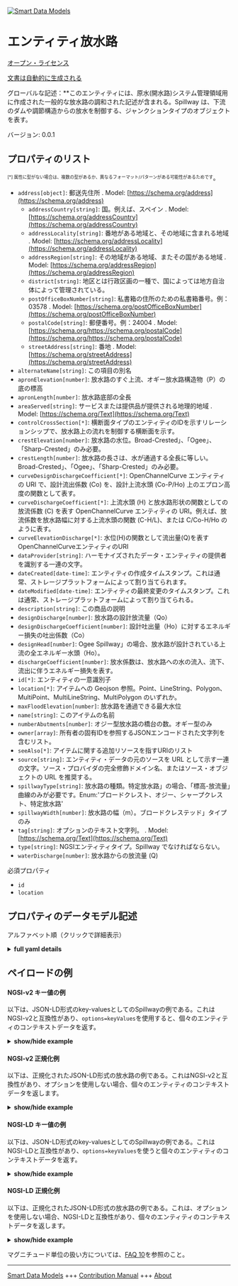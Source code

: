 <!-- 10-Header -->    
[![Smart Data Models](https://smartdatamodels.org/wp-content/uploads/2022/01/SmartDataModels_logo.png "Logo")](https://smartdatamodels.org)    
エンティティ放水路    
=========<!-- /10-Header -->    
<!-- 15-License -->    
[オープン・ライセンス](https://github.com/smart-data-models//dataModel.OpenChannelManagement/blob/master/Spillway/LICENSE.md)    
[文書は自動的に生成される](https://docs.google.com/presentation/d/e/2PACX-1vTs-Ng5dIAwkg91oTTUdt8ua7woBXhPnwavZ0FxgR8BsAI_Ek3C5q97Nd94HS8KhP-r_quD4H0fgyt3/pub?start=false&loop=false&delayms=3000#slide=id.gb715ace035_0_60)    
<!-- /15-License -->    
<!-- 20-Description -->    
グローバルな記述：**このエンティティには、原水(開水路)システム管理領域用に作成された一般的な放水路の調和された記述が含まれる。Spillway は、下流のダムや調節構造からの放水を制御する、ジャンクションタイプのオブジェクトを表す。    
バージョン: 0.0.1    
<!-- /20-Description -->    
<!-- 30-PropertiesList -->    
## プロパティのリスト    
<sup><sub>[*] 属性に型がない場合は、複数の型があるか、異なるフォーマット/パターンがある可能性があるためです</sub></sup>。    
- `address[object]`: 郵送先住所  . Model: [https://schema.org/address](https://schema.org/address)	- `addressCountry[string]`: 国。例えば、スペイン  . Model: [https://schema.org/addressCountry](https://schema.org/addressCountry)    
	- `addressLocality[string]`: 番地がある地域と、その地域に含まれる地域  . Model: [https://schema.org/addressLocality](https://schema.org/addressLocality)    
	- `addressRegion[string]`: その地域がある地域、またその国がある地域  . Model: [https://schema.org/addressRegion](https://schema.org/addressRegion)    
	- `district[string]`: 地区とは行政区画の一種で、国によっては地方自治体によって管理されている。      
	- `postOfficeBoxNumber[string]`: 私書箱の住所のための私書箱番号。例：03578  . Model: [https://schema.org/postOfficeBoxNumber](https://schema.org/postOfficeBoxNumber)    
	- `postalCode[string]`: 郵便番号。例：24004  . Model: [https://schema.org/https://schema.org/postalCode](https://schema.org/https://schema.org/postalCode)    
	- `streetAddress[string]`: 番地  . Model: [https://schema.org/streetAddress](https://schema.org/streetAddress)    
- `alternateName[string]`: この項目の別名  - `apronElevation[number]`: 放水路のすぐ上流、オギー放水路構造物（P）の底の標高  - `apronLength[number]`: 放水路底部の全長  - `areaServed[string]`: サービスまたは提供品が提供される地理的地域  . Model: [https://schema.org/Text](https://schema.org/Text)- `controlCrossSection[*]`: 横断面タイプのエンティティのIDを示すリレーションシップで、放水路上の流れを制御する横断面を示す。  - `crestElevation[number]`: 放水路の水位。Broad-Crested」、「Ogee」、「Sharp-Crested」のみ必要。  - `crestLength[number]`: 放水路の長さは、水が通過する全長に等しい。Broad-Crested」、「Ogee」、「Sharp-Crested」のみ必要。  - `curveDesignDischargeCoefficient[*]`: OpenChannelCurve エンティティの URI で、設計流出係数 (Co) を、設計上流水頭 (Co-P/Ho) 上のエプロン高度の関数として表す。  - `curveDischargeCoefficient[*]`: 上流水頭 (H) と放水路形状の関数としての放流係数 (C) を表す OpenChannelCurve エンティティの URI。例えば、放流係数を放水路幅に対する上流水頭の関数 (C-H/L)、または C/Co-H/Ho のように表す。  - `curveElevationDischarge[*]`: 水位(H)の関数として流出量(Q)を表すOpenChannelCurveエンティティのURI  - `dataProvider[string]`: ハーモナイズされたデータ・エンティティの提供者を識別する一連の文字。  - `dateCreated[date-time]`: エンティティの作成タイムスタンプ。これは通常、ストレージプラットフォームによって割り当てられます。  - `dateModified[date-time]`: エンティティの最終変更のタイムスタンプ。これは通常、ストレージプラットフォームによって割り当てられる。  - `description[string]`: この商品の説明  - `designDischarge[number]`: 放水路の設計放流量（Qo）  - `designDischargeCoefficient[number]`: 設計吐出量（Ho）に対するエネルギー損失の吐出係数（Co）  - `designHead[number]`: Ogee Spillway」の場合、放水路が設計されている上流の全エネルギー水頭（Ho）。  - `dischargeCoefficient[number]`: 放水係数は、放水路への水の流入、流下、流出に伴うエネルギー損失を表す。  - `id[*]`: エンティティの一意識別子  - `location[*]`: アイテムへの Geojson 参照。Point、LineString、Polygon、MultiPoint、MultiLineString、MultiPolygon のいずれか。  - `maxFloodElevation[number]`: 放水路を通過できる最大水位  - `name[string]`: このアイテムの名前  - `numberAbutments[number]`: オジー型放水路の橋台の数。オギー型のみ  - `owner[array]`: 所有者の固有IDを参照するJSONエンコードされた文字列を含むリスト。  - `seeAlso[*]`: アイテムに関する追加リソースを指すURIのリスト  - `source[string]`: エンティティ・データの元のソースを URL として示す一連の文字。ソース・プロバイダの完全修飾ドメイン名、またはソース・オブジェクトの URL を推奨する。  - `spillwayType[string]`: 放水路の種類。特定放水路」の場合、「標高-放流量」曲線のみが必要です。Enum:'ブロードクレスト、オジー、シャープクレスト、特定放水路'  - `spillwayWidth[number]`: 放水路の幅（m）。ブロードクレステッド」タイプのみ  - `tag[string]`: オプションのテキスト文字列。  . Model: [https://schema.org/Text](https://schema.org/Text)- `type[string]`: NGSIエンティティタイプ。Spillway でなければならない。  - `waterDischarge[number]`: 放水路からの放流量 (Q)  <!-- /30-PropertiesList -->    
<!-- 35-RequiredProperties -->    
必須プロパティ    
- `id`  - `location`  <!-- /35-RequiredProperties -->    
<!-- 40-RequiredProperties -->    
<!-- /40-RequiredProperties -->    
<!-- 50-DataModelHeader -->    
## プロパティのデータモデル記述    
アルファベット順（クリックで詳細表示）    
<!-- /50-DataModelHeader -->    
<!-- 60-ModelYaml -->    
<details><summary><strong>full yaml details</strong></summary>      
```yaml    
Spillway:      
  description: 'This entity contains a harmonised description for a generic Spillway made for Raw-Water (Open Channels) System Management domain. Spillway represents a junction-type object, controlling the release of water from a dam or regulation structure downstream.'      
  properties:      
    address:      
      description: The mailing address      
      properties:      
        addressCountry:      
          description: 'The country. For example, Spain'      
          type: string      
          x-ngsi:      
            model: https://schema.org/addressCountry      
            type: Property      
        addressLocality:      
          description: 'The locality in which the street address is, and which is in the region'      
          type: string      
          x-ngsi:      
            model: https://schema.org/addressLocality      
            type: Property      
        addressRegion:      
          description: 'The region in which the locality is, and which is in the country'      
          type: string      
          x-ngsi:      
            model: https://schema.org/addressRegion      
            type: Property      
        district:      
          description: 'A district is a type of administrative division that, in some countries, is managed by the local government'      
          type: string      
          x-ngsi:      
            type: Property      
        postOfficeBoxNumber:      
          description: 'The post office box number for PO box addresses. For example, 03578'      
          type: string      
          x-ngsi:      
            model: https://schema.org/postOfficeBoxNumber      
            type: Property      
        postalCode:      
          description: 'The postal code. For example, 24004'      
          type: string      
          x-ngsi:      
            model: https://schema.org/https://schema.org/postalCode      
            type: Property      
        streetAddress:      
          description: The street address      
          type: string      
          x-ngsi:      
            model: https://schema.org/streetAddress      
            type: Property      
        streetNr:      
          description: Number identifying a specific property on a public street      
          type: string      
          x-ngsi:      
            type: Property      
      type: object      
      x-ngsi:      
        model: https://schema.org/address      
        type: Property      
    alternateName:      
      description: An alternative name for this item      
      type: string      
      x-ngsi:      
        type: Property      
    apronElevation:      
      description: 'The elevation at the bottom of the ogee spillway structure (P), just upstream of the spillway'      
      minimum: 0      
      type: number      
      x-ngsi:      
        type: Property      
    apronLength:      
      description: The total length of the spillway bottom      
      minimum: 0      
      type: number      
      x-ngsi:      
        type: Property      
        units: meters      
    areaServed:      
      description: The geographic area where a service or offered item is provided      
      type: string      
      x-ngsi:      
        model: https://schema.org/Text      
        type: Property      
    controlCrossSection:      
      anyOf:      
        - description: Identifier format of any NGSI entity      
          maxLength: 256      
          minLength: 1      
          pattern: ^[\w\-\.\{\}\$\+\*\[\]`|~^@!,:\\]+$      
          type: string      
          x-ngsi:      
            type: Property      
        - description: Identifier format of any NGSI entity      
          format: uri      
          type: string      
          x-ngsi:      
            type: Property      
      description: 'A relationship indicating the ID of an entity of type Cross Section, indicating the cross section that controls the flow over the Spillway'      
      x-ngsi:      
        type: Relationship      
    crestElevation:      
      description: 'The crest elevation of the Spillway. Required only for ''Broad-Crested'', ''Ogee'' and ''Sharp-Crested'''      
      minimum: 0      
      type: number      
      x-ngsi:      
        type: Property      
        units: meters      
    crestLength:      
      description: 'The length of the Spillway equals to the total length through which water passes. Required only for ''Broad-Crested'', ''Ogee'' and ''Sharp-Crested'''      
      minimum: 0      
      type: number      
      x-ngsi:      
        type: Property      
        units: meters      
    curveDesignDischargeCoefficient:      
      anyOf:      
        - description: Identifier format of any NGSI entity      
          maxLength: 256      
          minLength: 1      
          pattern: ^[\w\-\.\{\}\$\+\*\[\]`|~^@!,:\\]+$      
          type: string      
          x-ngsi:      
            type: Property      
        - description: Identifier format of any NGSI entity      
          format: uri      
          type: string      
          x-ngsi:      
            type: Property      
      description: The URI of an OpenChannelCurve entity that represents the design discharge coefficient (Co) as a function of apron Elevation over design upstream head (Co-P/Ho)      
      x-ngsi:      
        type: Relationship      
    curveDischargeCoefficient:      
      anyOf:      
        - description: Identifier format of any NGSI entity      
          maxLength: 256      
          minLength: 1      
          pattern: ^[\w\-\.\{\}\$\+\*\[\]`|~^@!,:\\]+$      
          type: string      
          x-ngsi:      
            type: Property      
        - description: Identifier format of any NGSI entity      
          format: uri      
          type: string      
          x-ngsi:      
            type: Property      
      description: 'The URI of an OpenChannelCurve entity that represents the discharge coefficient (C) as a function of upstream head (H) and spillway geometry. For instance, discharge coefficient as a function of upstream head over spillway width (C-H/L), or C/Co-H/Ho'      
      x-ngsi:      
        type: Relationship      
    curveElevationDischarge:      
      anyOf:      
        - description: Identifier format of any NGSI entity      
          maxLength: 256      
          minLength: 1      
          pattern: ^[\w\-\.\{\}\$\+\*\[\]`|~^@!,:\\]+$      
          type: string      
          x-ngsi:      
            type: Property      
        - description: Identifier format of any NGSI entity      
          format: uri      
          type: string      
          x-ngsi:      
            type: Property      
      description: The URI of an OpenChannelCurve entity that represents discharge (Q) as a function of water elevation (H)      
      x-ngsi:      
        type: Relationship      
    dataProvider:      
      description: A sequence of characters identifying the provider of the harmonised data entity      
      type: string      
      x-ngsi:      
        type: Property      
    dateCreated:      
      description: Entity creation timestamp. This will usually be allocated by the storage platform      
      format: date-time      
      type: string      
      x-ngsi:      
        type: Property      
    dateModified:      
      description: Timestamp of the last modification of the entity. This will usually be allocated by the storage platform      
      format: date-time      
      type: string      
      x-ngsi:      
        type: Property      
    description:      
      description: A description of this item      
      type: string      
      x-ngsi:      
        type: Property      
    designDischarge:      
      description: The design discharge (Qo) of the Spillway      
      minimum: 0      
      type: number      
      x-ngsi:      
        type: Property      
        units: ' m^3/s'      
    designDischargeCoefficient:      
      description: The discharge coefficient (Co) for energy losses for the design discharge (Ho)      
      minimum: 0      
      type: number      
      x-ngsi:      
        type: Property      
    designHead:      
      description: The total upstream energy head for which the spillway is designed (Ho) for 'Ogee Spillway'      
      minimum: 0      
      type: number      
      x-ngsi:      
        type: Property      
        units: meters      
    dischargeCoefficient:      
      description: 'The discharge coefficient for energy losses as water enters, flows and exits the spillway'      
      minimum: 0      
      type: number      
      x-ngsi:      
        type: Property      
        units: m^0.5/s      
    id:      
      anyOf:      
        - description: Identifier format of any NGSI entity      
          maxLength: 256      
          minLength: 1      
          pattern: ^[\w\-\.\{\}\$\+\*\[\]`|~^@!,:\\]+$      
          type: string      
          x-ngsi:      
            type: Property      
        - description: Identifier format of any NGSI entity      
          format: uri      
          type: string      
          x-ngsi:      
            type: Property      
      description: Unique identifier of the entity      
      x-ngsi:      
        type: Property      
    location:      
      description: 'Geojson reference to the item. It can be Point, LineString, Polygon, MultiPoint, MultiLineString or MultiPolygon'      
      oneOf:      
        - description: Geojson reference to the item. Point      
          properties:      
            bbox:      
              items:      
                type: number      
              minItems: 4      
              type: array      
            coordinates:      
              items:      
                type: number      
              minItems: 2      
              type: array      
            type:      
              enum:      
                - Point      
              type: string      
          required:      
            - type      
            - coordinates      
          title: GeoJSON Point      
          type: object      
          x-ngsi:      
            type: GeoProperty      
        - description: Geojson reference to the item. LineString      
          properties:      
            bbox:      
              items:      
                type: number      
              minItems: 4      
              type: array      
            coordinates:      
              items:      
                items:      
                  type: number      
                minItems: 2      
                type: array      
              minItems: 2      
              type: array      
            type:      
              enum:      
                - LineString      
              type: string      
          required:      
            - type      
            - coordinates      
          title: GeoJSON LineString      
          type: object      
          x-ngsi:      
            type: GeoProperty      
        - description: Geojson reference to the item. Polygon      
          properties:      
            bbox:      
              items:      
                type: number      
              minItems: 4      
              type: array      
            coordinates:      
              items:      
                items:      
                  items:      
                    type: number      
                  minItems: 2      
                  type: array      
                minItems: 4      
                type: array      
              type: array      
            type:      
              enum:      
                - Polygon      
              type: string      
          required:      
            - type      
            - coordinates      
          title: GeoJSON Polygon      
          type: object      
          x-ngsi:      
            type: GeoProperty      
        - description: Geojson reference to the item. MultiPoint      
          properties:      
            bbox:      
              items:      
                type: number      
              minItems: 4      
              type: array      
            coordinates:      
              items:      
                items:      
                  type: number      
                minItems: 2      
                type: array      
              type: array      
            type:      
              enum:      
                - MultiPoint      
              type: string      
          required:      
            - type      
            - coordinates      
          title: GeoJSON MultiPoint      
          type: object      
          x-ngsi:      
            type: GeoProperty      
        - description: Geojson reference to the item. MultiLineString      
          properties:      
            bbox:      
              items:      
                type: number      
              minItems: 4      
              type: array      
            coordinates:      
              items:      
                items:      
                  items:      
                    type: number      
                  minItems: 2      
                  type: array      
                minItems: 2      
                type: array      
              type: array      
            type:      
              enum:      
                - MultiLineString      
              type: string      
          required:      
            - type      
            - coordinates      
          title: GeoJSON MultiLineString      
          type: object      
          x-ngsi:      
            type: GeoProperty      
        - description: Geojson reference to the item. MultiLineString      
          properties:      
            bbox:      
              items:      
                type: number      
              minItems: 4      
              type: array      
            coordinates:      
              items:      
                items:      
                  items:      
                    items:      
                      type: number      
                    minItems: 2      
                    type: array      
                  minItems: 4      
                  type: array      
                type: array      
              type: array      
            type:      
              enum:      
                - MultiPolygon      
              type: string      
          required:      
            - type      
            - coordinates      
          title: GeoJSON MultiPolygon      
          type: object      
          x-ngsi:      
            type: GeoProperty      
      x-ngsi:      
        type: GeoProperty      
    maxFloodElevation:      
      description: The maximum elevation of water that can pass the spillway      
      minimum: 0      
      type: number      
      x-ngsi:      
        type: Property      
    name:      
      description: The name of this item      
      type: string      
      x-ngsi:      
        type: Property      
    numberAbutments:      
      description: The number of abutments of an ogee spillway. Only for 'Ogee' type      
      minimum: 0      
      type: number      
      x-ngsi:      
        type: Property      
    owner:      
      description: A List containing a JSON encoded sequence of characters referencing the unique Ids of the owner(s)      
      items:      
        anyOf:      
          - description: Identifier format of any NGSI entity      
            maxLength: 256      
            minLength: 1      
            pattern: ^[\w\-\.\{\}\$\+\*\[\]`|~^@!,:\\]+$      
            type: string      
            x-ngsi:      
              type: Property      
          - description: Identifier format of any NGSI entity      
            format: uri      
            type: string      
            x-ngsi:      
              type: Property      
        description: Unique identifier of the entity      
        x-ngsi:      
          type: Property      
      type: array      
      x-ngsi:      
        type: Property      
    seeAlso:      
      description: list of uri pointing to additional resources about the item      
      oneOf:      
        - items:      
            format: uri      
            type: string      
          minItems: 1      
          type: array      
        - format: uri      
          type: string      
      x-ngsi:      
        type: Property      
    source:      
      description: 'A sequence of characters giving the original source of the entity data as a URL. Recommended to be the fully qualified domain name of the source provider, or the URL to the source object'      
      type: string      
      x-ngsi:      
        type: Property      
    spillwayType:      
      description: 'The type of the spillway. In the case of “Specified Spillway”, only “Elevation – discharge” curve is required. Enum:''Broad-Crested, Ogee, Sharp-Crested, Specified Spillway'''      
      enum:      
        - Broad-Crested      
        - Ogee      
        - Sharp-Crested      
        - Specified Spillway      
      type: string      
      x-ngsi:      
        type: Property      
    spillwayWidth:      
      description: The width of the spillway (m). Only for 'Broad-Crested' type      
      minimum: 0      
      type: number      
      x-ngsi:      
        type: Property      
        units: meters      
    tag:      
      description: An optional text string used to qualify an item      
      type: string      
      x-ngsi:      
        model: https://schema.org/Text      
        type: Property      
    type:      
      description: NGSI Entity Type. It has to be Spillway      
      enum:      
        - Spillway      
      type: string      
      x-ngsi:      
        type: Property      
    waterDischarge:      
      description: The discharge over the spillway (Q)      
      minimum: 0      
      type: number      
      x-ngsi:      
        type: Property      
        units: ' m^3/s'      
  required:      
    - id      
    - location      
  type: object      
  x-derived-from: ""      
  x-disclaimer: 'Redistribution and use in source and binary forms, with or without modification, are permitted  provided that the license conditions are met. Copyleft (c) 2022 Contributors to Smart Data Models Program'      
  x-license-url: https://github.com/smart-data-models/dataModel.OpenChannelManagement/blob/master/Spillway/LICENSE.md      
  x-model-schema: https://smart-data-models.github.io/data-models.OpenChannelManagement/Spillway/schema.json      
  x-model-tags: FIWARE4WATER      
  x-version: 0.0.1      
```    
</details>      
<!-- /60-ModelYaml -->    
<!-- 70-MiddleNotes -->    
<!-- /70-MiddleNotes -->    
<!-- 80-Examples -->    
## ペイロードの例    
#### NGSI-v2 キー値の例    
以下は、JSON-LD形式のkey-valuesとしてのSpillwayの例である。これはNGSI-v2と互換性があり、`options=keyValues`を使用すると、個々のエンティティのコンテキストデータを返す。    
<details><summary><strong>show/hide example</strong></summary>      
```json  
{  
  "id": "urn:ngsi-ld:Spillway:id:FFPG:06271993",  
  "type": "Spillway",  
  "location": {  
    "type": "Point",  
    "coordinates": [  
      60.3603485,  
      -129.682253  
    ]  
  },  
  "address": {  
    "streetAddress": "",  
    "addressLocality": "",  
    "addressRegion": "",  
    "addressCountry": "",  
    "postalCode": "",  
    "postOfficeBoxNumber": "",  
    "areaServed": ""  
  },  
  "areaServed": "",  
  "dateCreated": "2020-10-12T04:27:47Z",  
  "dateModified": "2021-09-26T16:22:05Z",  
  "source": "",  
  "name": "SP01",  
  "alternateName": "SP01 - Thivae",  
  "description": "Spillway 01 - Thivae",  
  "dataProvider": "EYDAP",  
  "owner": [  
    "urn:ngsi-ld:Spillway:items:OFPV:04640010",  
    "urn:ngsi-ld:Spillway:items:BFAT:33357858"  
  ],  
  "seeAlso": [  
    "urn:ngsi-ld:Spillway:items:VLIF:47226224",  
    "urn:ngsi-ld:Spillway:items:BDSZ:68275691"  
  ],  
  "tag": "",  
  "spillwayType": "Ogee",  
  "crestElevation": 26.4,  
  "crestLength": 5,  
  "spillwayWidth": 5,  
  "numberAbutments": 2,  
  "apronElevation": 22,  
  "apronLength": 5,  
  "dischargeCoefficient": 5,  
  "designHead": 30.4,  
  "designDischarge": 20,  
  "designDischargeCoefficient": 0.4,  
  "maxFloodElevation": 4,  
  "waterDischarge": 9,  
  "controlCrossSection": "urn:ngsi-ld:Spillway:controlCrossSection:JXFD:60487647",  
  "curveElevationDischarge": "urn:ngsi-ld:Spillway:curveElevationDischarge:CBWI:21948924",  
  "curveDischargeCoefficient": "urn:ngsi-ld:Spillway:curveDischargeCoefficient:MWGU:81565938",  
  "curveDesignDischargeCoefficient": "urn:ngsi-ld:Spillway:curveDesignDischargeCoefficient:GIWE:80160975"  
}  
```  
</details>    
#### NGSI-v2 正規化例    
以下は、正規化されたJSON-LD形式の放水路の例である。これはNGSI-v2と互換性があり、オプションを使用しない場合、個々のエンティティのコンテキストデータを返します。    
<details><summary><strong>show/hide example</strong></summary>      
```json  
{  
  "id": "urn:ngsi-ld:Spillway:id:FFPG:06271993",  
  "type": "Spillway",  
  "location": {  
    "type": "geo:json",  
    "value": {  
      "type": "Point",  
      "coordinates": [  
        60.3603485,  
        -129.682253  
      ]  
    }  
  },  
  "address": {  
    "type": "StructuredValue",  
    "value": {  
      "streetAddress": "",  
      "addressLocality": "",  
      "addressRegion": "",  
      "addressCountry": "",  
      "postalCode": "",  
      "postOfficeBoxNumber": "",  
      "areaServed": ""  
    }  
  },  
  "areaServed": {  
    "type": "Text",  
    "value": ""  
  },  
  "dateCreated": {  
    "type": "DateTime",  
    "value": "2020-10-12T04:27:47Z"  
  },  
  "dateModified": {  
    "type": "DateTime",  
    "value": "2021-09-26T16:22:05Z"  
  },  
  "source": {  
    "type": "Text",  
    "value": ""  
  },  
  "name": {  
    "type": "Text",  
    "value": "SP01"  
  },  
  "alternateName": {  
    "type": "Text",  
    "value": "SP01 - Thivae"  
  },  
  "description": {  
    "type": "Text",  
    "value": "Spillway 01 - Thivae"  
  },  
  "dataProvider": {  
    "type": "Text",  
    "value": "EYDAP"  
  },  
  "owner": {  
    "type": "StructuredValue",  
    "value": [  
      "urn:ngsi-ld:Spillway:items:OFPV:04640010",  
      "urn:ngsi-ld:Spillway:items:BFAT:33357858"  
    ]  
  },  
  "seeAlso": {  
    "type": "StructuredValue",  
    "value": [  
      "urn:ngsi-ld:Spillway:items:VLIF:47226224",  
      "urn:ngsi-ld:Spillway:items:BDSZ:68275691"  
    ]  
  },  
  "tag": {  
    "type": "Text",  
    "value": ""  
  },  
  "spillwayType": {  
    "type": "Text",  
    "value": "Ogee"  
  },  
  "crestElevation": {  
    "type": "Number",  
    "value": 26.4  
  },  
  "crestLength": {  
    "type": "Number",  
    "value": 5  
  },  
  "spillwayWidth": {  
    "type": "Number",  
    "value": 5  
  },  
  "numberAbutments": {  
    "type": "Number",  
    "value": 2  
  },  
  "apronElevation": {  
    "type": "Number",  
    "value": 22  
  },  
  "apronLength": {  
    "type": "Number",  
    "value": 5  
  },  
  "dischargeCoefficient": {  
    "type": "Number",  
    "value": 5  
  },  
  "designHead": {  
    "type": "Number",  
    "value": 30.4  
  },  
  "designDischarge": {  
    "type": "Number",  
    "value": 20  
  },  
  "designDischargeCoefficient": {  
    "type": "Number",  
    "value": 0.4  
  },  
  "maxFloodElevation": {  
    "type": "Number",  
    "value": 4  
  },  
  "waterDischarge": {  
    "type": "Number",  
    "value": 9  
  },  
  "controlCrossSection": {  
    "type": "Text",  
    "value": "urn:ngsi-ld:Spillway:controlCrossSection:JXFD:60487647"  
  },  
  "curveElevationDischarge": {  
    "type": "Text",  
    "value": "urn:ngsi-ld:Spillway:curveElevationDischarge:CBWI:21948924"  
  },  
  "curveDischargeCoefficient": {  
    "type": "Text",  
    "value": "urn:ngsi-ld:Spillway:curveDischargeCoefficient:MWGU:81565938"  
  },  
  "curveDesignDischargeCoefficient": {  
    "type": "Text",  
    "value": "urn:ngsi-ld:Spillway:curveDesignDischargeCoefficient:GIWE:80160975"  
  }  
}  
```  
</details>    
#### NGSI-LD キー値の例    
以下は、JSON-LD形式のkey-valuesとしてのSpillwayの例である。これはNGSI-LDと互換性があり、`options=keyValues`を使うと個々のエンティティのコンテキストデータを返す。    
<details><summary><strong>show/hide example</strong></summary>      
```json  
{  
  "id": "urn:ngsi-ld:Spillway:id:FFPG:06271993",  
  "type": "Spillway",  
  "address": {  
    "streetAddress": "",  
    "addressLocality": "",  
    "addressRegion": "",  
    "addressCountry": "",  
    "postalCode": "",  
    "postOfficeBoxNumber": "",  
    "areaServed": ""  
  },  
  "alternateName": "SP01 - Thivae",  
  "apronElevation": 22,  
  "apronLength": 5,  
  "areaServed": "",  
  "controlCrossSection": "urn:ngsi-ld:Spillway:controlCrossSection:JXFD:60487647",  
  "crestElevation": 26.4,  
  "crestLength": 5,  
  "curveDesignDischargeCoefficient": "urn:ngsi-ld:Spillway:curveDesignDischargeCoefficient:GIWE:80160975",  
  "curveDischargeCoefficient": "urn:ngsi-ld:Spillway:curveDischargeCoefficient:MWGU:81565938",  
  "curveElevationDischarge": "urn:ngsi-ld:Spillway:curveElevationDischarge:CBWI:21948924",  
  "dataProvider": "EYDAP",  
  "dateCreated": "2020-10-12T04:27:47Z",  
  "dateModified": "2021-09-26T16:22:05Z",  
  "description": "Spillway 01 - Thivae",  
  "designDischarge": 20,  
  "designDischargeCoefficient": 0.4,  
  "designHead": 30.4,  
  "dischargeCoefficient": 5,  
  "location": {  
    "type": "Point",  
    "coordinates": [  
      60.3603485,  
      -129.682253  
    ]  
  },  
  "maxFloodElevation": 4,  
  "name": "SP01",  
  "numberAbutments": 2,  
  "owner": [  
    "urn:ngsi-ld:Spillway:items:OFPV:04640010",  
    "urn:ngsi-ld:Spillway:items:BFAT:33357858"  
  ],  
  "seeAlso": [  
    "urn:ngsi-ld:Spillway:items:VLIF:47226224",  
    "urn:ngsi-ld:Spillway:items:BDSZ:68275691"  
  ],  
  "source": "",  
  "spillwayType": "Ogee",  
  "spillwayWidth": 5,  
  "tag": "",  
  "waterDischarge": 9,  
  "@context": [  
    "https://raw.githubusercontent.com/smart-data-models/dataModel.OpenChannelManagement/master/context.jsonld"  
  ]  
}  
```  
</details>    
#### NGSI-LD 正規化例    
以下は、正規化されたJSON-LD形式の放水路の例である。これは、オプションを使用しない場合、NGSI-LDと互換性があり、個々のエンティティのコンテキストデータを返します。    
<details><summary><strong>show/hide example</strong></summary>      
```json  
{  
    "id": "urn:ngsi-ld:Spillway:id:FFPG:06271993",  
    "type": "Spillway",  
    "address": {  
        "type": "Property",  
        "value": {  
            "streetAddress": "",  
            "addressLocality": "",  
            "addressRegion": "",  
            "addressCountry": "",  
            "postalCode": "",  
            "postOfficeBoxNumber": "",  
            "areaServed": ""  
        }  
    },  
    "alternateName": {  
        "type": "Property",  
        "value": "SP01 - Thivae"  
    },  
    "apronElevation": {  
        "type": "Property",  
        "value": 22  
    },  
    "apronLength": {  
        "type": "Property",  
        "value": 5  
    },  
    "areaServed": {  
        "type": "Property",  
        "value": ""  
    },  
    "controlCrossSection": {  
        "type": "Relationship",  
        "object": "urn:ngsi-ld:Spillway:controlCrossSection:JXFD:60487647"  
    },  
    "crestElevation": {  
        "type": "Property",  
        "value": 26.4  
    },  
    "crestLength": {  
        "type": "Property",  
        "value": 5  
    },  
    "curveDesignDischargeCoefficient": {  
        "type": "Relationship",  
        "object": "urn:ngsi-ld:Spillway:curveDesignDischargeCoefficient:GIWE:80160975"  
    },  
    "curveDischargeCoefficient": {  
        "type": "Relationship",  
        "object": "urn:ngsi-ld:Spillway:curveDischargeCoefficient:MWGU:81565938"  
    },  
    "curveElevationDischarge": {  
        "type": "Relationship",  
        "object": "urn:ngsi-ld:Spillway:curveElevationDischarge:CBWI:21948924"  
    },  
    "dataProvider": {  
        "type": "Property",  
        "value": "EYDAP"  
    },  
    "dateCreated": {  
        "type": "Property",  
        "value": {  
            "@type": "DateTime",  
            "@value": "2020-10-12T04:27:47Z"  
        }  
    },  
    "dateModified": {  
        "type": "Property",  
        "value": {  
            "@type": "DateTime",  
            "@value": "2021-09-26T16:22:05Z"  
        }  
    },  
    "description": {  
        "type": "Property",  
        "value": "Spillway 01 - Thivae"  
    },  
    "designDischarge": {  
        "type": "Property",  
        "value": 20  
    },  
    "designDischargeCoefficient": {  
        "type": "Property",  
        "value": 0.4  
    },  
    "designHead": {  
        "type": "Property",  
        "value": 30.4  
    },  
    "dischargeCoefficient": {  
        "type": "Property",  
        "value": 5  
    },  
    "location": {  
        "type": "GeoProperty",  
        "value": {  
            "type": "Point",  
            "coordinates": [  
                60.3603485,  
                -129.682253  
            ]  
        }  
    },  
    "maxFloodElevation": {  
        "type": "Property",  
        "value": 4  
    },  
    "name": {  
        "type": "Property",  
        "value": "SP01"  
    },  
    "numberAbutments": {  
        "type": "Property",  
        "value": 2  
    },  
    "owner": {  
        "type": "Property",  
        "value": [  
            "urn:ngsi-ld:Spillway:items:OFPV:04640010",  
            "urn:ngsi-ld:Spillway:items:BFAT:33357858"  
        ]  
    },  
    "seeAlso": {  
        "type": "Property",  
        "value": [  
            "urn:ngsi-ld:Spillway:items:VLIF:47226224",  
            "urn:ngsi-ld:Spillway:items:BDSZ:68275691"  
        ]  
    },  
    "source": {  
        "type": "Property",  
        "value": ""  
    },  
    "spillwayType": {  
        "type": "Property",  
        "value": "Ogee"  
    },  
    "spillwayWidth": {  
        "type": "Property",  
        "value": 5  
    },  
    "tag": {  
        "type": "Property",  
        "value": ""  
    },  
    "waterDischarge": {  
        "type": "Property",  
        "value": 9  
    },  
    "@context": [  
        "https://raw.githubusercontent.com/smart-data-models/dataModel.OpenChannelManagement/master/context.jsonld"  
    ]  
}  
```  
</details><!-- /80-Examples -->    
<!-- 90-FooterNotes -->    
<!-- /90-FooterNotes -->    
<!-- 95-Units -->    
マグニチュード単位の扱い方については、[FAQ 10](https://smartdatamodels.org/index.php/faqs/)を参照のこと。    
<!-- /95-Units -->    
<!-- 97-LastFooter -->    
---    
[Smart Data Models](https://smartdatamodels.org) +++ [Contribution Manual](https://bit.ly/contribution_manual) +++ [About](https://bit.ly/Introduction_SDM)<!-- /97-LastFooter -->    

